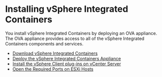 # Installing vSphere Integrated Containers #

You install vSphere Integrated Containers by deploying an OVA appliance. The OVA appliance provides access to all of the vSphere Integrated Containers components and services.

- [Download vSphere Integrated Containers](download_vic.md)
- [Deploy the vSphere Integrated Containers Appliance](deploy_vic_appliance.md)
- [Install the vSphere Client plug-ins on vCenter Server](install_vic_plugin.md)
- [Open the Required Ports on ESXi Hosts](open_ports_on_hosts.md)
